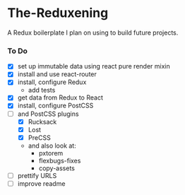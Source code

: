 # The-Reduxening
A Redux boilerplate I plan on using to build future projects.

### To Do
- [x] set up immutable data using react pure render mixin
- [x] install and use react-router
- [x] install, configure Redux
	- add tests
- [x] get data from Redux to React
- [x] install, configure PostCSS 
- [ ] and PostCSS plugins
	- [x] Rucksack
	- [x] Lost
	- [x] PreCSS
	- and also look at: 
		- pxtorem
		- flexbugs-fixes
		- copy-assets
- [ ] prettify URLS
- [ ] improve readme